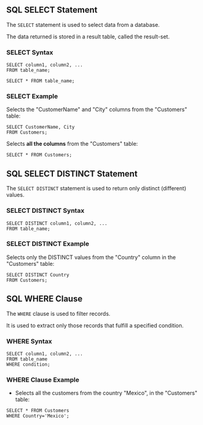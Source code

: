 <span style="background-color:green">

## **SQL SELECT Statement**

The `SELECT` statement is used to select data from a database.

The data returned is stored in a result table, called the result-set.

### **SELECT Syntax**

```
SELECT column1, column2, ... 
FROM table_name;
```
```
SELECT * FROM table_name;
```

### **SELECT Example**

Selects the "CustomerName" and "City" columns from the "Customers" table:

```
SELECT CustomerName, City
FROM Customers;
```

Selects **all the columns** from the "Customers" table:

```
SELECT * FROM Customers;
```

</span>

## **SQL SELECT DISTINCT Statement**

The `SELECT DISTINCT` statement is used to return only distinct (different) values.

### **SELECT DISTINCT Syntax**

```
SELECT DISTINCT column1, column2, ...
FROM table_name;
```

### **SELECT DISTINCT Example**

Selects only the DISTINCT values from the "Country" column in the "Customers" table:

```
SELECT DISTINCT Country 
FROM Customers;
```

## **SQL WHERE Clause**

The `WHERE` clause is used to filter records.

It is used to extract only those records that fulfill a specified condition.

### **WHERE Syntax**

```
SELECT column1, column2, ...
FROM table_name
WHERE condition;
```

### **WHERE Clause Example**

* Selects all the customers from the country "Mexico", in the "Customers" table:

```
SELECT * FROM Customers
WHERE Country='Mexico';
```